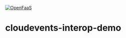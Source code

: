 [![OpenFaaS](https://img.shields.io/badge/openfaas-cloud-blue.svg)](https://www.openfaas.com)
# cloudevents-interop-demo